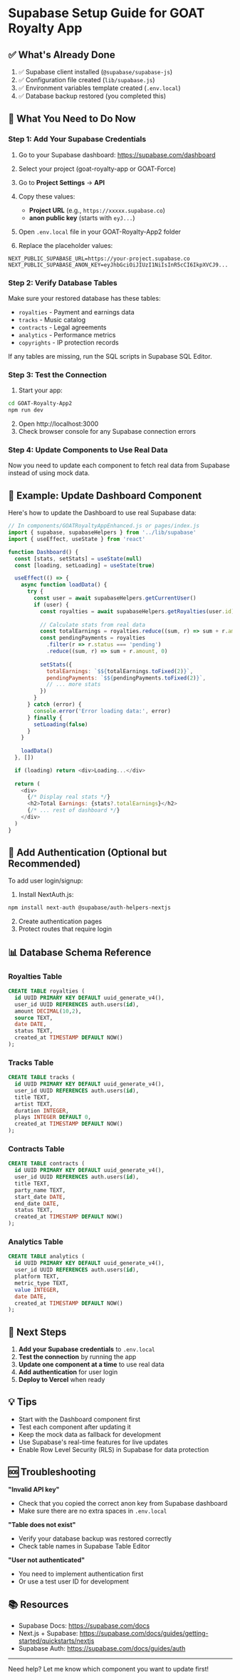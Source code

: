 # Supabase Setup Guide for GOAT Royalty App

## ✅ What's Already Done

1. ✅ Supabase client installed (`@supabase/supabase-js`)
2. ✅ Configuration file created (`lib/supabase.js`)
3. ✅ Environment variables template created (`.env.local`)
4. ✅ Database backup restored (you completed this)

## 🔧 What You Need to Do Now

### Step 1: Add Your Supabase Credentials

1. Go to your Supabase dashboard: https://supabase.com/dashboard
2. Select your project (goat-royalty-app or GOAT-Force)
3. Go to **Project Settings** → **API**
4. Copy these values:
   - **Project URL** (e.g., `https://xxxxx.supabase.co`)
   - **anon public key** (starts with `eyJ...`)

5. Open `.env.local` file in your GOAT-Royalty-App2 folder
6. Replace the placeholder values:

```env
NEXT_PUBLIC_SUPABASE_URL=https://your-project.supabase.co
NEXT_PUBLIC_SUPABASE_ANON_KEY=eyJhbGciOiJIUzI1NiIsInR5cCI6IkpXVCJ9...
```

### Step 2: Verify Database Tables

Make sure your restored database has these tables:
- `royalties` - Payment and earnings data
- `tracks` - Music catalog
- `contracts` - Legal agreements
- `analytics` - Performance metrics
- `copyrights` - IP protection records

If any tables are missing, run the SQL scripts in Supabase SQL Editor.

### Step 3: Test the Connection

1. Start your app:
```bash
cd GOAT-Royalty-App2
npm run dev
```

2. Open http://localhost:3000
3. Check browser console for any Supabase connection errors

### Step 4: Update Components to Use Real Data

Now you need to update each component to fetch real data from Supabase instead of using mock data.

## 📝 Example: Update Dashboard Component

Here's how to update the Dashboard to use real Supabase data:

```javascript
// In components/GOATRoyaltyAppEnhanced.js or pages/index.js
import { supabase, supabaseHelpers } from '../lib/supabase'
import { useEffect, useState } from 'react'

function Dashboard() {
  const [stats, setStats] = useState(null)
  const [loading, setLoading] = useState(true)

  useEffect(() => {
    async function loadData() {
      try {
        const user = await supabaseHelpers.getCurrentUser()
        if (user) {
          const royalties = await supabaseHelpers.getRoyalties(user.id)
          
          // Calculate stats from real data
          const totalEarnings = royalties.reduce((sum, r) => sum + r.amount, 0)
          const pendingPayments = royalties
            .filter(r => r.status === 'pending')
            .reduce((sum, r) => sum + r.amount, 0)
          
          setStats({
            totalEarnings: `$${totalEarnings.toFixed(2)}`,
            pendingPayments: `$${pendingPayments.toFixed(2)}`,
            // ... more stats
          })
        }
      } catch (error) {
        console.error('Error loading data:', error)
      } finally {
        setLoading(false)
      }
    }
    
    loadData()
  }, [])

  if (loading) return <div>Loading...</div>
  
  return (
    <div>
      {/* Display real stats */}
      <h2>Total Earnings: {stats?.totalEarnings}</h2>
      {/* ... rest of dashboard */}
    </div>
  )
}
```

## 🔐 Add Authentication (Optional but Recommended)

To add user login/signup:

1. Install NextAuth.js:
```bash
npm install next-auth @supabase/auth-helpers-nextjs
```

2. Create authentication pages
3. Protect routes that require login

## 📊 Database Schema Reference

### Royalties Table
```sql
CREATE TABLE royalties (
  id UUID PRIMARY KEY DEFAULT uuid_generate_v4(),
  user_id UUID REFERENCES auth.users(id),
  amount DECIMAL(10,2),
  source TEXT,
  date DATE,
  status TEXT,
  created_at TIMESTAMP DEFAULT NOW()
);
```

### Tracks Table
```sql
CREATE TABLE tracks (
  id UUID PRIMARY KEY DEFAULT uuid_generate_v4(),
  user_id UUID REFERENCES auth.users(id),
  title TEXT,
  artist TEXT,
  duration INTEGER,
  plays INTEGER DEFAULT 0,
  created_at TIMESTAMP DEFAULT NOW()
);
```

### Contracts Table
```sql
CREATE TABLE contracts (
  id UUID PRIMARY KEY DEFAULT uuid_generate_v4(),
  user_id UUID REFERENCES auth.users(id),
  title TEXT,
  party_name TEXT,
  start_date DATE,
  end_date DATE,
  status TEXT,
  created_at TIMESTAMP DEFAULT NOW()
);
```

### Analytics Table
```sql
CREATE TABLE analytics (
  id UUID PRIMARY KEY DEFAULT uuid_generate_v4(),
  user_id UUID REFERENCES auth.users(id),
  platform TEXT,
  metric_type TEXT,
  value INTEGER,
  date DATE,
  created_at TIMESTAMP DEFAULT NOW()
);
```

## 🚀 Next Steps

1. **Add your Supabase credentials** to `.env.local`
2. **Test the connection** by running the app
3. **Update one component at a time** to use real data
4. **Add authentication** for user login
5. **Deploy to Vercel** when ready

## 💡 Tips

- Start with the Dashboard component first
- Test each component after updating it
- Keep the mock data as fallback for development
- Use Supabase's real-time features for live updates
- Enable Row Level Security (RLS) in Supabase for data protection

## 🆘 Troubleshooting

**"Invalid API key"**
- Check that you copied the correct anon key from Supabase dashboard
- Make sure there are no extra spaces in `.env.local`

**"Table does not exist"**
- Verify your database backup was restored correctly
- Check table names in Supabase Table Editor

**"User not authenticated"**
- You need to implement authentication first
- Or use a test user ID for development

## 📚 Resources

- Supabase Docs: https://supabase.com/docs
- Next.js + Supabase: https://supabase.com/docs/guides/getting-started/quickstarts/nextjs
- Supabase Auth: https://supabase.com/docs/guides/auth

---

Need help? Let me know which component you want to update first!